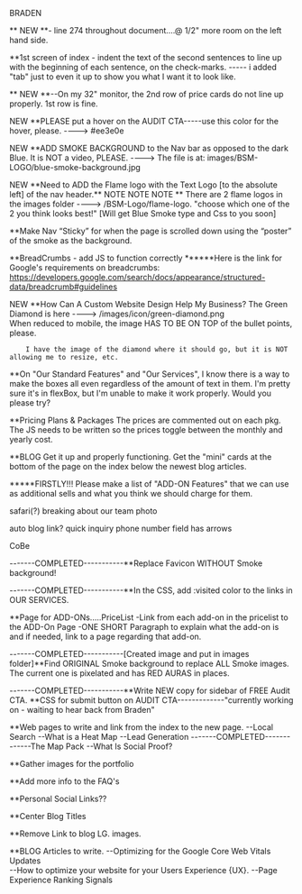 BRADEN

\*\* NEW \*\*- line 274 throughout document....@ 1/2" more room on the left hand side.  

\*\*1st screen of index - indent the text of the second sentences to line up with the beginning of each sentence, on the check-marks. ----- i added "tab" just to even it up to show you what I want it to look like.

\*\* NEW \*\*--On my 32" monitor, the 2nd row of price cards do not line up properly. 1st row is fine.

NEW     \*\*PLEASE put a hover on the  AUDIT CTA-----use this color for the hover, please.  ----> #ee3e0e

NEW      \*\*ADD SMOKE BACKGROUND to the Nav bar as opposed to the dark Blue. It is NOT a video, PLEASE. 
 ----> The file is at:  images/BSM-LOGO/blue-smoke-background.jpg

NEW    \*\*Need to ADD the Flame logo with the Text Logo [to the absolute left] of the nav header.\*\*  NOTE NOTE NOTE \*\*  There are 2 flame logos in the images folder  ----> /BSM-Logo/flame-logo.          "choose which one of the 2 you think looks best!"      [Will get Blue Smoke type and Css to you soon]

\*\*Make Nav “Sticky” for when the page is scrolled down using the “poster” of the smoke as the background.

\*\*BreadCrumbs - add JS to function correctly
******Here is the link for Google's requirements on breadcrumbs: https://developers.google.com/search/docs/appearance/structured-data/breadcrumb#guidelines



NEW  \*\*How Can A Custom Website Design Help My Business?
        The Green Diamond is here  ---->  /images/icon/green-diamond.png  
        When reduced to mobile, the image HAS TO BE ON TOP of the bullet points, please.

        I have the image of the diamond where it should go, but it is NOT allowing me to resize, etc.

\*\*On "Our Standard Features" and "Our Services", I know there is a way to make the boxes all even regardless of the amount of text in them. I'm pretty sure it's in flexBox, but I'm unable to make it work properly. Would you please try?

\*\*Pricing Plans & Packages
The prices are commented out on each pkg. The JS needs to be written so the prices toggle between the monthly and yearly cost.

\*\*BLOG
Get it up and properly functioning.
Get the "mini" cards at the bottom of the page on the index below the newest blog articles.


**\***FIRSTLY!!! Please make a list of "ADD-ON Features" that we can use as additional sells and what you think we should charge for them.

safari(?) breaking about our team photo

auto
blog link?
quick inquiry phone number field has arrows

CoBe

-------COMPLETED-----------\*\*Replace Favicon WITHOUT Smoke background!

-------COMPLETED-----------\*\*In the CSS, add :visited color to the links in OUR SERVICES.

\*\*Page for ADD-ONs.....PriceList
-Link from each add-on in the pricelist to the ADD-On Page
-ONE SHORT Paragraph to explain what the add-on is and if needed, link to a page regarding that add-on.

-------COMPLETED-----------[Created image and put in images folder]\*\*Find ORIGINAL Smoke background to replace ALL Smoke images. The current one is pixelated and has RED AURAS in places. 

-------COMPLETED-----------\*\*Write NEW copy for sidebar of FREE Audit CTA.
\*\*CSS for submit button on AUDIT CTA-------------"currently working on - waiting to hear back from Braden"

\*\*Web pages to write and link from the index to the new page.
--Local Search
--What is a Heat Map
--Lead Generation
-------COMPLETED-------------The Map Pack
--What Is Social Proof?

\*\*Gather images for the portfolio

\*\*Add more info to the FAQ's


\*\*Personal Social Links??

\*\*Center Blog Titles

\*\*Remove Link to blog LG. images.

\*\*BLOG Articles to write.
--Optimizing for the Google Core Web Vitals Updates     
--How to optimize your website for your Users Experience {UX}.
--Page Experience Ranking Signals
